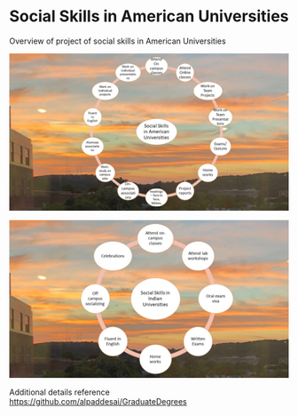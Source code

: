 # Social Skills in American Universities

Overview of project of social skills in American Universities

![image](SocialSkillsAmericanUniversities.jpg)

![image](SocialSkillsIndianUniversities.jpg)

Additional details reference https://github.com/alpaddesai/GraduateDegrees
